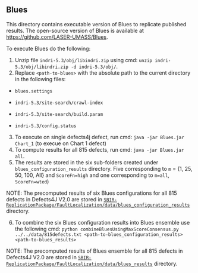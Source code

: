 ## Blues

This directory contains executable version of Blues to replicate published results.
The open-source version of Blues is available at https://github.com/LASER-UMASS/Blues.  

To execute Blues do the following:
1. Unzip file `indri-5.3/obj/libindri.zip` using cmd: `unzip indri-5.3/obj/libindri.zip -d indri-5.3/obj/`.
2. Replace `<path-to-blues>` with the absolute path to the current directory in the following files:
        
- `blues.settings`
        
- `indri-5.3/site-search/crawl-index`
        
- `indri-5.3/site-search/build.param`
        
- `indri-5.3/config.status`

3. To execute on single defects4j defect, run cmd: `java -jar Blues.jar Chart_1` (to execue on Chart 1 defect)
4. To compute results for all 815 defects, run cmd: `java -jar Blues.jar all`. 
5. The results are stored in the six sub-folders created under `blues_configuration_results` directory. 
Five corresponding to `m` = {1, 25, 50, 100, All} and `ScoreFn=high` and one corresponding to `m=all`, `ScoreFn=wted`)

NOTE: The precomputed results of six Blues configurations for all 815 defects in Defects4J V2.0 are stored 
in [`SBIR-ReplicationPackage/FaultLocalization/data/blues_configuration_results`](https://github.com/manishmotwani3/SBIR-ReplicationPackage/tree/main/FaultLocalization/data/blues_configuration_results) directory.

6. To combine the six Blues configuration results into Blues ensemble use the following cmd:
 `python combineBluesUsingMaxScoreConsensus.py ../../data/815defects.txt <path-to-blues_configuration_results> <path-to-blues_results>`
 
NOTE: The precomputed results of Blues ensemble for all 815 defects in Defects4J V2.0 are stored 
in [`SBIR-ReplicationPackage/FaultLocalization/data/blues_results`](https://github.com/manishmotwani3/SBIR-ReplicationPackage/tree/main/FaultLocalization/data/blues_results) directory.
